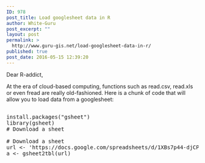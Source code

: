 ```yaml
---
ID: 978
post_title: Load googlesheet data in R
author: White-Guru
post_excerpt: ""
layout: post
permalink: >
  http://www.guru-gis.net/load-googlesheet-data-in-r/
published: true
post_date: 2016-05-15 12:39:20
---
```

Dear R-addict, 

At the era of cloud-based computing, functions such as read.csv, read.xls or even fread are really old-fashioned. 
Here is a chunk of code that will allow you to load data from a googlesheet:

<pre lang='rsplus'>

install.packages("gsheet")
library(gsheet)
# Download a sheet

# Download a sheet
url <- 'https://docs.google.com/spreadsheets/d/1XBs7p44-djCPmN4TnPEgboUVAdB2mChbAlCjqnVOyQ0'
a <- gsheet2tbl(url)
</pre>